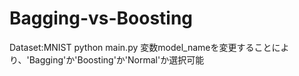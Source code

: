 # Bagging-vs-Boosting
Dataset:MNIST
python main.py
変数model_nameを変更することにより、'Bagging'か'Boosting'か'Normal'か選択可能
